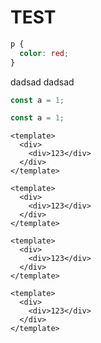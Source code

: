 # TEST

<css-demo></css-demo>

```css
p {
  color: red;
}
```


<demo-iframe src="/test/base-url.html" open-page>
  <template #header-right>Right</template>
</demo-iframe>

<embed-iframe src="/test/base-url.html" />

<demo>
dadsad
dadsad
</demo>

```js
const a = 1;
```
```js
const a = 1;
```

```vue-html
<template>
  <div>
    <div>123</div>
  </div>
</template>
```

```vue-html
<template>
  <div>
    <div>123</div>
  </div>
</template>
```
```vue-html
<template>
  <div>
    <div>123</div>
  </div>
</template>
```
```vue-html
<template>
  <div>
    <div>123</div>
  </div>
</template>
```
